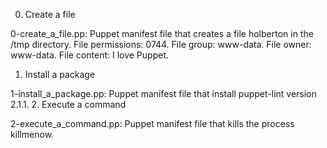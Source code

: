 0. Create a file

0-create_a_file.pp: Puppet manifest file that creates a file holberton in the /tmp directory.
File permissions: 0744.
File group: www-data.
File owner: www-data.
File content: I love Puppet.
1. Install a package

1-install_a_package.pp: Puppet manifest file that install puppet-lint version 2.1.1.
2. Execute a command

2-execute_a_command.pp: Puppet manifest file that kills the process killmenow.
